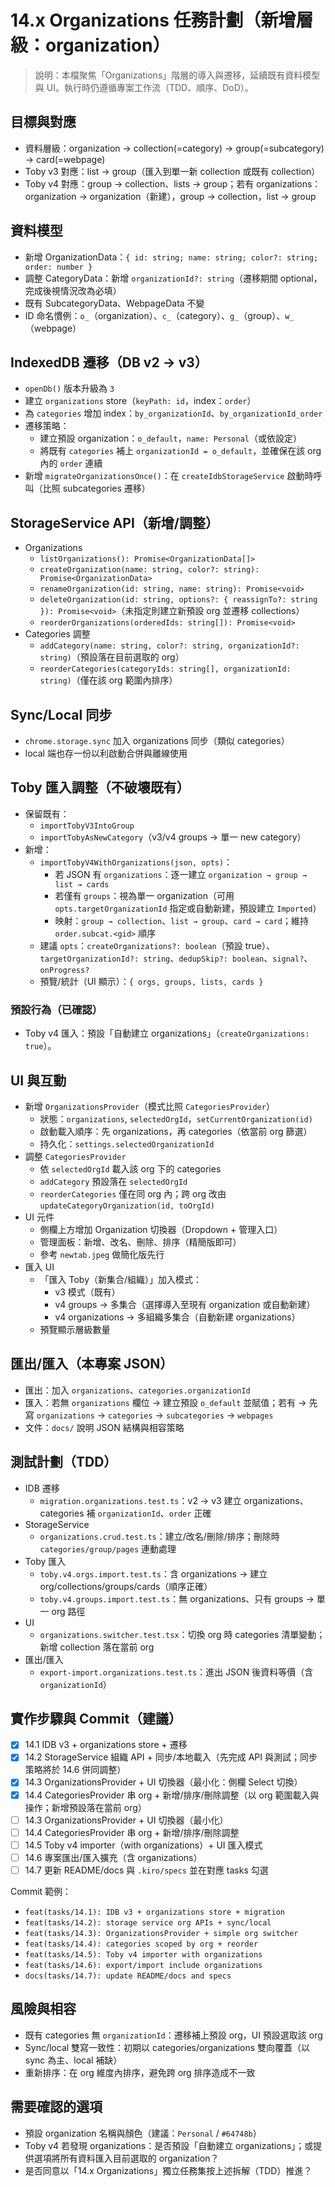 # 14.x Organizations 任務計劃（新增層級：organization）

> 說明：本檔聚焦「Organizations」階層的導入與遷移，延續既有資料模型與 UI。執行時仍遵循專案工作流（TDD、順序、DoD）。

## 目標與對應

- 資料層級：organization → collection(=category) → group(=subcategory) → card(=webpage)
- Toby v3 對應：list → group（匯入到單一新 collection 或既有 collection）
- Toby v4 對應：group → collection、lists → group；若有 organizations：organization → organization（新建），group → collection，list → group

## 資料模型

- 新增 OrganizationData：`{ id: string; name: string; color?: string; order: number }`
- 調整 CategoryData：新增 `organizationId?: string`（遷移期間 optional，完成後視情況改為必填）
- 既有 SubcategoryData、WebpageData 不變
- ID 命名慣例：`o_`（organization）、`c_`（category）、`g_`（group）、`w_`（webpage）

## IndexedDB 遷移（DB v2 → v3）

- `openDb()` 版本升級為 `3`
- 建立 `organizations` store（`keyPath: id`，index：`order`）
- 為 `categories` 增加 index：`by_organizationId`、`by_organizationId_order`
- 遷移策略：
  - 建立預設 organization：`o_default`，`name: Personal`（或依設定）
  - 將既有 `categories` 補上 `organizationId = o_default`，並確保在該 org 內的 `order` 連續
- 新增 `migrateOrganizationsOnce()`：在 `createIdbStorageService` 啟動時呼叫（比照 subcategories 遷移）

## StorageService API（新增/調整）

- Organizations
  - `listOrganizations(): Promise<OrganizationData[]>`
  - `createOrganization(name: string, color?: string): Promise<OrganizationData>`
  - `renameOrganization(id: string, name: string): Promise<void>`
  - `deleteOrganization(id: string, options?: { reassignTo?: string }): Promise<void>`（未指定則建立新預設 org 並遷移 collections）
  - `reorderOrganizations(orderedIds: string[]): Promise<void>`
- Categories 調整
  - `addCategory(name: string, color?: string, organizationId?: string)`（預設落在目前選取的 org）
  - `reorderCategories(categoryIds: string[], organizationId: string)`（僅在該 org 範圍內排序）

## Sync/Local 同步

- `chrome.storage.sync` 加入 organizations 同步（類似 categories）
- local 端也存一份以利啟動合併與離線使用

## Toby 匯入調整（不破壞既有）

- 保留既有：
  - `importTobyV3IntoGroup`
  - `importTobyAsNewCategory`（v3/v4 groups → 單一 new category）
- 新增：
  - `importTobyV4WithOrganizations(json, opts)`：
    - 若 JSON 有 `organizations`：逐一建立 `organization → group → list → cards`
    - 若僅有 `groups`：視為單一 organization（可用 `opts.targetOrganizationId` 指定或自動新建，預設建立 `Imported`）
    - 映射：`group → collection`、`list → group`、`card → card`；維持 `order.subcat.<gid>` 順序
  - 建議 `opts`：`createOrganizations?: boolean`（預設 true）、`targetOrganizationId?: string`、`dedupSkip?: boolean`、`signal?`、`onProgress?`
  - 預覽/統計（UI 顯示）：`{ orgs, groups, lists, cards }`

### 預設行為（已確認）

- Toby v4 匯入：預設「自動建立 organizations」（`createOrganizations: true`）。

## UI 與互動

- 新增 `OrganizationsProvider`（模式比照 `CategoriesProvider`）
  - 狀態：`organizations`, `selectedOrgId`，`setCurrentOrganization(id)`
  - 啟動載入順序：先 organizations，再 categories（依當前 org 篩選）
  - 持久化：`settings.selectedOrganizationId`
- 調整 `CategoriesProvider`
  - 依 `selectedOrgId` 載入該 org 下的 categories
  - `addCategory` 預設落在 `selectedOrgId`
  - `reorderCategories` 僅在同 org 內；跨 org 改由 `updateCategoryOrganization(id, toOrgId)`
- UI 元件
  - 側欄上方增加 Organization 切換器（Dropdown + 管理入口）
  - 管理面板：新增、改名、刪除、排序（精簡版即可）
  - 參考 `newtab.jpeg` 做簡化版先行
- 匯入 UI
  - 「匯入 Toby（新集合/組織）」加入模式：
    - v3 模式（既有）
    - v4 groups → 多集合（選擇導入至現有 organization 或自動新建）
    - v4 organizations → 多組織多集合（自動新建 organizations）
  - 預覽顯示層級數量

## 匯出/匯入（本專案 JSON）

- 匯出：加入 `organizations`、`categories.organizationId`
- 匯入：若無 `organizations` 欄位 → 建立預設 `o_default` 並賦值；若有 → 先寫 `organizations` → `categories` → `subcategories` → `webpages`
- 文件：`docs/` 說明 JSON 結構與相容策略

## 測試計劃（TDD）

- IDB 遷移
  - `migration.organizations.test.ts`：v2 → v3 建立 organizations、categories 補 `organizationId`、`order` 正確
- StorageService
  - `organizations.crud.test.ts`：建立/改名/刪除/排序；刪除時 `categories/group/pages` 連動處理
- Toby 匯入
  - `toby.v4.orgs.import.test.ts`：含 organizations → 建立 org/collections/groups/cards（順序正確）
  - `toby.v4.groups.import.test.ts`：無 organizations、只有 groups → 單一 org 路徑
- UI
  - `organizations.switcher.test.tsx`：切換 org 時 categories 清單變動；新增 collection 落在當前 org
- 匯出/匯入
  - `export-import.organizations.test.ts`：進出 JSON 後資料等價（含 `organizationId`）

## 實作步驟與 Commit（建議）

- [x] 14.1 IDB v3 + organizations store + 遷移
- [x] 14.2 StorageService 組織 API + 同步/本地載入（先完成 API 與測試；同步策略將於 14.6 併同調整）
- [x] 14.3 OrganizationsProvider + UI 切換器（最小化：側欄 Select 切換）
- [x] 14.4 CategoriesProvider 串 org + 新增/排序/刪除調整（以 org 範圍載入與操作；新增預設落在當前 org）
- [ ] 14.3 OrganizationsProvider + UI 切換器（最小化）
- [ ] 14.4 CategoriesProvider 串 org + 新增/排序/刪除調整
- [ ] 14.5 Toby v4 importer（with organizations）+ UI 匯入模式
- [ ] 14.6 專案匯出/匯入擴充（含 organizations）
- [ ] 14.7 更新 README/docs 與 `.kiro/specs` 並在對應 tasks 勾選

Commit 範例：

- `feat(tasks/14.1): IDB v3 + organizations store + migration`
- `feat(tasks/14.2): storage service org APIs + sync/local`
- `feat(tasks/14.3): OrganizationsProvider + simple org switcher`
- `feat(tasks/14.4): categories scoped by org + reorder`
- `feat(tasks/14.5): Toby v4 importer with organizations`
- `feat(tasks/14.6): export/import include organizations`
- `docs(tasks/14.7): update README/docs and specs`

## 風險與相容

- 既有 categories 無 `organizationId`：遷移補上預設 org，UI 預設選取該 org
- Sync/local 雙寫一致性：初期以 categories/organizations 雙向覆蓋（以 sync 為主、local 補缺）
- 重新排序：在 org 維度內排序，避免跨 org 排序造成不一致

## 需要確認的選項

- 預設 organization 名稱與顏色（建議：`Personal` / `#64748b`）
- Toby v4 若發現 organizations：是否預設「自動建立 organizations」；或提供選項將所有資料匯入目前選取的 organization？
- 是否同意以「14.x Organizations」獨立任務集按上述拆解（TDD）推進？
